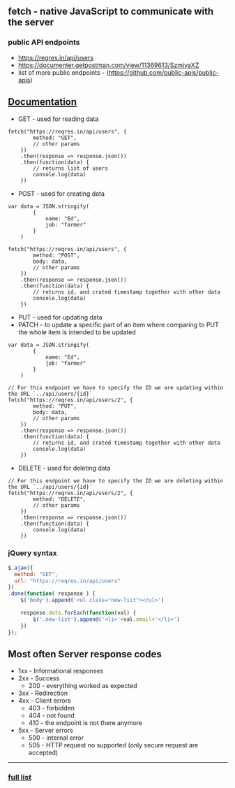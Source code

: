 ## fetch - native JavaScript to communicate with the server

### public API endpoints
* https://reqres.in/api/users
* https://documenter.getpostman.com/view/11369613/SzmjyaXZ
* list of more public endpoints - (https://github.com/public-apis/public-apis)



## [Documentation](https://developer.mozilla.org/en-US/docs/Web/API/Fetch_API/Using_Fetch)

* GET - used for reading data
```JS
fetch("https://reqres.in/api/users", {
        method: "GET",
        // other params
    })
    .then(response => response.json())
    .then(function(data) {
        // returns list of users
        console.log(data)
    })
```

* POST - used for creating data
```JS
var data = JSON.stringify(
        {
            name: "Ed",
            job: "farmer"
        }
    )

fetch("https://reqres.in/api/users", {
        method: "POST",
        body: data,
        // other params
    })
    .then(response => response.json())
    .then(function(data) {
        // returns id, and crated timestamp together with other data
        console.log(data)
    })
```
* PUT - used for updating data
* PATCH - to update a specific part of an item where comparing to PUT the whole item is intended to be updated
```JS
var data = JSON.stringify(
        {
            name: "Ed",
            job: "farmer"
        }
    )

// For this endpoint we have to specify the ID we are updating within the URL `../api/users/{id}`
fetch("https://reqres.in/api/users/2", {
        method: "PUT",
        body: data,
        // other params
    })
    .then(response => response.json())
    .then(function(data) {
        // returns id, and crated timestamp together with other data
        console.log(data)
    })
```
* DELETE - used for deleting data
```JS
// For this endpoint we have to specify the ID we are deleting within the URL `../api/users/{id}`
fetch("https://reqres.in/api/users/2", {
        method: "DELETE",
        // other params
    })
    .then(response => response.json())
    .then(function(data) {
        console.log(data)
    })
```

### jQuery syntax
```JavaScript
$.ajax({
  method: "GET",
  url: "https://reqres.in/api/users"
})
.done(function( response ) {
    $('body').append('<ul class="new-list"></ul>')

    response.data.forEach(function(val) {
        $('.new-list').append('<li>'+val.email+'</li>')
    })
});
```

## Most often Server response codes

* 1xx - Informational responses
* 2xx - Success
    * 200 - everything worked as expected
* 3xx - Redirection
* 4xx - Client errors
    * 403 - forbidden
    * 404 - not found
    * 410 - the endpoint is not there anymore 
* 5xx - Server errors
    * 500 - internal error
    * 505 - HTTP request no supported (only secure request are accepted)

---
### [full list](https://developer.mozilla.org/en-US/docs/Web/HTTP/Status)





